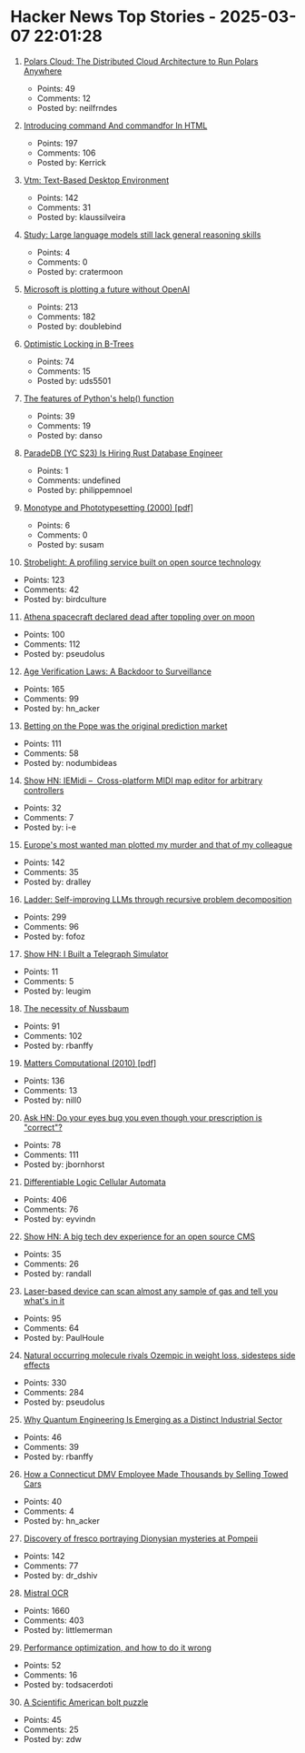 # Hacker News Top Stories - 2025-03-07 22:01:28

1. [Polars Cloud: The Distributed Cloud Architecture to Run Polars Anywhere](https://pola.rs/posts/polars-cloud-what-we-are-building/)
   - Points: 49
   - Comments: 12
   - Posted by: neilfrndes

2. [Introducing command And commandfor In HTML](https://developer.chrome.com/blog/command-and-commandfor)
   - Points: 197
   - Comments: 106
   - Posted by: Kerrick

3. [Vtm: Text-Based Desktop Environment](https://github.com/directvt/vtm)
   - Points: 142
   - Comments: 31
   - Posted by: klaussilveira

4. [Study: Large language models still lack general reasoning skills](https://santafe.edu/news-center/news/study-large-language-models-still-lack-general-reasoning-skills)
   - Points: 4
   - Comments: 0
   - Posted by: cratermoon

5. [Microsoft is plotting a future without OpenAI](https://techstartups.com/2025/03/07/microsoft-is-plotting-a-future-without-openai/)
   - Points: 213
   - Comments: 182
   - Posted by: doublebind

6. [Optimistic Locking in B-Trees](https://cedardb.com/blog/optimistic_btrees/)
   - Points: 74
   - Comments: 15
   - Posted by: uds5501

7. [The features of Python's help() function](https://www.pythonmorsels.com/help-features/)
   - Points: 39
   - Comments: 19
   - Posted by: danso

8. [ParadeDB (YC S23) Is Hiring Rust Database Engineer](https://paradedb.notion.site/ParadeDB-Job-Board-50b45af7a2834e22958b171ffa008e00)
   - Points: 1
   - Comments: undefined
   - Posted by: philippemnoel

9. [Monotype and Phototypesetting (2000) [pdf]](https://web.archive.org/web/20040305094501/http://www.letterpress.ch/APINET/IMMPDF/MONOPHOTO/PHS_journal.pdf)
   - Points: 6
   - Comments: 0
   - Posted by: susam

10. [Strobelight: A profiling service built on open source technology](https://engineering.fb.com/2025/01/21/production-engineering/strobelight-a-profiling-service-built-on-open-source-technology/)
   - Points: 123
   - Comments: 42
   - Posted by: birdculture

11. [Athena spacecraft declared dead after toppling over on moon](https://www.theguardian.com/science/2025/mar/07/athena-spacecraft-mission-dead)
   - Points: 100
   - Comments: 112
   - Posted by: pseudolus

12. [Age Verification Laws: A Backdoor to Surveillance](https://www.eff.org/deeplinks/2025/03/first-porn-now-skin-cream-age-verification-bills-are-out-control)
   - Points: 165
   - Comments: 99
   - Posted by: hn_acker

13. [Betting on the Pope was the original prediction market](https://nodumbideas.com/p/betting-on-the-pope-was-the-original)
   - Points: 111
   - Comments: 58
   - Posted by: nodumbideas

14. [Show HN: IEMidi –  Cross-platform MIDI map editor for arbitrary controllers](https://github.com/Interactive-Echoes/IEMidi)
   - Points: 32
   - Comments: 7
   - Posted by: i-e

15. [Europe's most wanted man plotted my murder and that of my colleague](https://theins.press/en/inv/279034)
   - Points: 142
   - Comments: 35
   - Posted by: dralley

16. [Ladder: Self-improving LLMs through recursive problem decomposition](https://arxiv.org/abs/2503.00735)
   - Points: 299
   - Comments: 96
   - Posted by: fofoz

17. [Show HN: I Built a Telegraph Simulator](https://telegraph.13ug1mb.com)
   - Points: 11
   - Comments: 5
   - Posted by: leugim

18. [The necessity of Nussbaum](https://aeon.co/essays/why-reading-martha-c-nussbaums-philosophy-is-pure-pleasure)
   - Points: 91
   - Comments: 102
   - Posted by: rbanffy

19. [Matters Computational (2010) [pdf]](https://www.jjj.de/fxt/fxtbook.pdf)
   - Points: 136
   - Comments: 13
   - Posted by: nill0

20. [Ask HN: Do your eyes bug you even though your prescription is "correct"?](undefined)
   - Points: 78
   - Comments: 111
   - Posted by: jbornhorst

21. [Differentiable Logic Cellular Automata](https://google-research.github.io/self-organising-systems/difflogic-ca/?hn)
   - Points: 406
   - Comments: 76
   - Posted by: eyvindn

22. [Show HN: A big tech dev experience for an open source CMS](https://contentfoundry.com/)
   - Points: 35
   - Comments: 26
   - Posted by: randall

23. [Laser-based device can scan almost any sample of gas and tell you what's in it](https://phys.org/news/2025-02-laser-based-device-scan-sample.html)
   - Points: 95
   - Comments: 64
   - Posted by: PaulHoule

24. [Natural occurring molecule rivals Ozempic in weight loss, sidesteps side effects](https://medicalxpress.com/news/2025-03-naturally-molecule-rivals-ozempic-weight.html)
   - Points: 330
   - Comments: 284
   - Posted by: pseudolus

25. [Why Quantum Engineering Is Emerging as a Distinct Industrial Sector](https://spectrum.ieee.org/quantum-mechanics)
   - Points: 46
   - Comments: 39
   - Posted by: rbanffy

26. [How a Connecticut DMV Employee Made Thousands by Selling Towed Cars](https://www.propublica.org/article/connecticut-dmv-employee-sells-towed-cars)
   - Points: 40
   - Comments: 4
   - Posted by: hn_acker

27. [Discovery of fresco portraying Dionysian mysteries at Pompeii](https://pompeiisites.org/en/comunicati/pompeii-discovery-of-a-room-with-frescoes-depicting-the-initiation-into-the-mysteries-and-the-dionysiac-procession/)
   - Points: 142
   - Comments: 77
   - Posted by: dr_dshiv

28. [Mistral OCR](https://mistral.ai/fr/news/mistral-ocr)
   - Points: 1660
   - Comments: 403
   - Posted by: littlemerman

29. [Performance optimization, and how to do it wrong](https://genna.win/blog/convolution-simd/)
   - Points: 52
   - Comments: 16
   - Posted by: todsacerdoti

30. [A Scientific American bolt puzzle](https://leancrew.com/all-this/2025/03/a-sciam-bolt-puzzle/)
   - Points: 45
   - Comments: 25
   - Posted by: zdw

